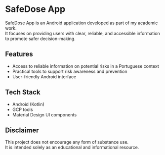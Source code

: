 # SafeDose App

SafeDose App is an Android application developed as part of my academic work.  
It focuses on providing users with clear, reliable, and accessible information to promote safer decision-making.  

## Features
- Access to reliable information on potential risks in a Portuguese context
- Practical tools to support risk awareness and prevention
- User-friendly Android interface

## Tech Stack
- Android (Kotlin)
- GCP tools
- Material Design UI components

## Disclaimer
This project does not encourage any form of substance use.  
It is intended solely as an educational and informational resource.

